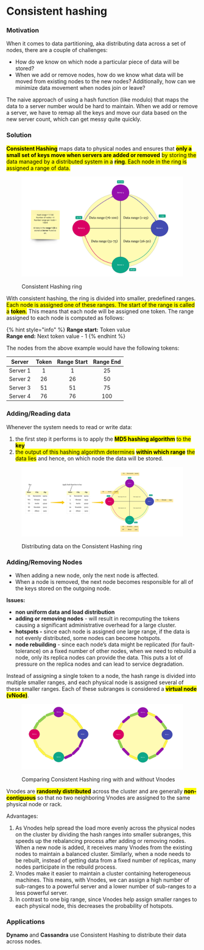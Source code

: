# Consistent hashing

### Motivation

When it comes to data partitioning, aka distributing data across a set of nodes, there are a couple of challenges:

* How do we know on which node a particular piece of data will be stored?
* When we add or remove nodes, how do we know what data will be moved from existing nodes to the new nodes? Additionally, how can we minimize data movement when nodes join or leave?

The naive approach of using a hash function (like modulo) that maps the data to a server number would be hard to maintain. When we add or remove a server, we have to remap all the keys and move our data based on the new server count, which can get messy quite quickly.

### Solution

<mark style="background-color:yellow;">**Consistent Hashing**</mark> maps data to physical nodes and ensures that <mark style="background-color:yellow;">**only a small set of keys move when servers are added or removed**</mark> <mark style="background-color:yellow;"></mark><mark style="background-color:yellow;">by storing the data managed by a distributed system in a</mark> <mark style="background-color:yellow;"></mark><mark style="background-color:yellow;">**ring**</mark><mark style="background-color:yellow;">. Each node in the ring is assigned a range of data.</mark>

<figure><img src="../.gitbook/assets/Diana Playground (2).jpg" alt=""><figcaption><p>Consistent Hashing ring</p></figcaption></figure>

With consistent hashing, the ring is divided into smaller, predefined ranges. <mark style="background-color:yellow;">Each node is assigned one of these ranges. The start of the range is called a</mark> <mark style="background-color:yellow;"></mark><mark style="background-color:yellow;">**token**</mark><mark style="background-color:yellow;">.</mark> This means that each node will be assigned one token. The range assigned to each node is computed as follows:

{% hint style="info" %}
**Range start:**  Token value\
**Range end:**    Next token value - 1
{% endhint %}

The nodes from the above example would have the following tokens:

|   Server  | Token | Range Start | Range End |
| :-------: | :---: | :---------: | :-------: |
| Server 1  |   1   |      1      |     25    |
|  Server 2 |   26  |      26     |     50    |
|  Server 3 |   51  |      51     |     75    |
|  Server 4 |   76  |      76     |    100    |

### Adding/Reading data

Whenever the system needs to read or write data:

1. the first step it performs is to apply the <mark style="background-color:yellow;">**MD5 hashing algorithm**</mark> <mark style="background-color:yellow;"></mark><mark style="background-color:yellow;">to the</mark> <mark style="background-color:yellow;"></mark><mark style="background-color:yellow;">**key**</mark>
2. <mark style="background-color:yellow;">the output of this hashing algorithm determines</mark> <mark style="background-color:yellow;"></mark><mark style="background-color:yellow;">**within which range**</mark> <mark style="background-color:yellow;"></mark><mark style="background-color:yellow;">the data lies</mark> and hence, on which node the data will be stored.&#x20;

<figure><img src="../.gitbook/assets/Diana Playground (3).jpg" alt=""><figcaption><p>Distributing data on the Consistent Hashing ring</p></figcaption></figure>

### Adding/Removing Nodes

* When adding a new node, only the next node is affected.
* When a node is removed, the next node becomes responsible for all of the keys stored on the outgoing node.

**Issues:**

* **non uniform data and load distribution**&#x20;
* **adding or removing nodes** - will result in recomputing the tokens causing a significant administrative overhead for a large cluster.
* **hotspots -** since each node is assigned one large range, if the data is not evenly distributed, some nodes can become hotspots.
* **node rebuilding** - since each node’s data might be replicated (for fault-tolerance) on a fixed number of other nodes, when we need to rebuild a node, only its replica nodes can provide the data. This puts a lot of pressure on the replica nodes and can lead to service degradation.

Instead of assigning a single token to a node, the hash range is divided into multiple smaller ranges, and each physical node is assigned several of these smaller ranges. Each of these subranges is considered a <mark style="background-color:yellow;">**virtual node (vNode)**</mark>.

<figure><img src="../.gitbook/assets/Diana Playground (4).jpg" alt=""><figcaption><p>Comparing Consistent Hashing ring with and without Vnodes</p></figcaption></figure>

Vnodes are <mark style="background-color:yellow;">**randomly distributed**</mark> <mark style="background-color:yellow;"></mark><mark style="background-color:yellow;"></mark> across the cluster and are generally <mark style="background-color:yellow;">**non-contiguous**</mark> so that no two neighboring Vnodes are assigned to the same physical node or rack.&#x20;

Advantages:

1. As Vnodes help spread the load more evenly across the physical nodes on the cluster by dividing the hash ranges into smaller subranges, this speeds up the rebalancing process after adding or removing nodes. When a new node is added, it receives many Vnodes from the existing nodes to maintain a balanced cluster. Similarly, when a node needs to be rebuilt, instead of getting data from a fixed number of replicas, many nodes participate in the rebuild process.
2. Vnodes make it easier to maintain a cluster containing heterogeneous machines. This means, with Vnodes, we can assign a high number of sub-ranges to a powerful server and a lower number of sub-ranges to a less powerful server.
3. In contrast to one big range, since Vnodes help assign smaller ranges to each physical node, this decreases the probability of hotspots.

### Applications

**Dynamo** and **Cassandra** use Consistent Hashing to distribute their data across nodes.
